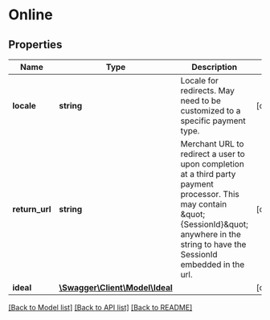 # Online

## Properties
Name | Type | Description | Notes
------------ | ------------- | ------------- | -------------
**locale** | **string** | Locale for redirects. May need to be customized to a specific payment type. | [optional] 
**return_url** | **string** | Merchant URL to redirect a user to upon completion at a third party payment processor. This may contain \&quot;{SessionId}\&quot; anywhere in the string to have the SessionId embedded in the url. | [optional] 
**ideal** | [**\Swagger\Client\Model\Ideal**](Ideal.md) |  | [optional] 

[[Back to Model list]](../../README.md#documentation-for-models) [[Back to API list]](../../README.md#documentation-for-api-endpoints) [[Back to README]](../../README.md)

